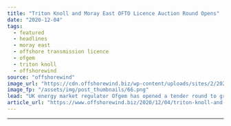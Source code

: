 ```yaml
---
title: "Triton Knoll and Moray East OFTO Licence Auction Round Opens"
date: "2020-12-04"
tags: 
  - featured
  - headlines
  - moray east
  - offshore transmission licence
  - ofgem
  - triton knoll
  - offshorewind
source: "offshorewind"
image_url: "https://cdn.offshorewind.biz/wp-content/uploads/sites/2/2020/12/04103009/Triton-Knoll-and-Moray-East-OFTO-Licence-Auction-Round-Opens.png"
image_fp: "/assets/img/post_thumbnails/66.png"
lead: "UK energy market regulator Ofgem has opened a tender round to grant two offshore"
article_url: "https://www.offshorewind.biz/2020/12/04/triton-knoll-and-moray-east-ofto-licence-auction-round-opens/"
---
```


---
